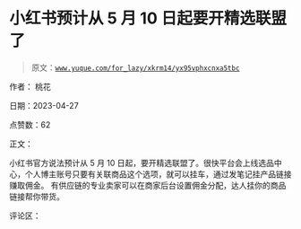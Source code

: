 # 小红书预计从 5 月 10 日起要开精选联盟了

> 原文：[`www.yuque.com/for_lazy/xkrm14/yx95vphxcnxa5tbc`](https://www.yuque.com/for_lazy/xkrm14/yx95vphxcnxa5tbc)

作者： 桃花

日期：2023-04-27

点赞数：62

正文：

小红书官方说法预计从 5 月 10 日起，要开精选联盟了。很快平台会上线选品中心，个人博主账号只要有关联商品这个选项，就可以挂车，通过发笔记挂产品链接赚取佣金。 有供应链的专业卖家可以在商家后台设置佣金分配，达人挂你的商品链接帮你带货。

评论区：

